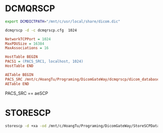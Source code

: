 # DCMQRSCP
```bash
export DCMDICTPATH="/mnt/c/usr/local/share/dicom.dic"
```

```bash
dcmqrscp -d -c dcmqrscp.cfg  1024
```

```cfg
NetworkTCPPort = 1024
MaxPDUSize = 16384
MaxAssociations = 16

HostTable BEGIN
PACS1 = (PACS_SRC1, localhost, 1024)
HostTable END

AETable BEGIN
PACS_SRC /mnt/c/HoangTu/Programing/DicomGateWay/dcmqrscp/dicom_database RW (100, 1024mb) ANY
AETable END

```
PACS_SRC == aeSCP

# STORESCP
```bash
storescp -d +xa -od /mnt/c/HoangTu/Programing/DicomGateWay/StoreSCPData 1024
```
